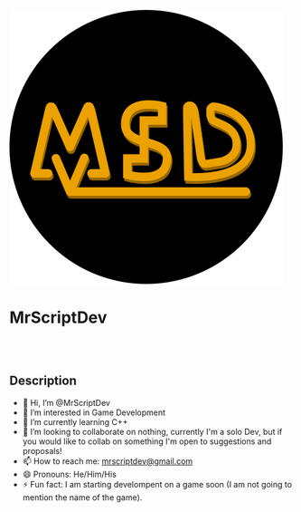 
![MrScriptDev](https://github.com/MrScriptDev/MrScriptDev/blob/main/MrScriptDev%20Logo%20(Rounded).svg)
# MrScriptDev
<br>
<br>

## Description
- 👋 Hi, I’m @MrScriptDev
- 👀 I’m interested in Game Development
- 🌱 I’m currently learning C++
- 💞️ I’m looking to collaborate on nothing, currently I'm a solo Dev, but if you would like to collab on something I'm open to suggestions and proposals!
- 📫 How to reach me: mrscriptdev@gmail.com
- 😄 Pronouns: He/Him/His
- ⚡ Fun fact: I am starting develompent on a game soon (I am not going to mention the name of the game).

<!---
MrScriptDev/MrScriptDev is a ✨ special ✨ repository because its `README.md` (this file) appears on your GitHub profile.
You can click the Preview link to take a look at your changes.
--->
